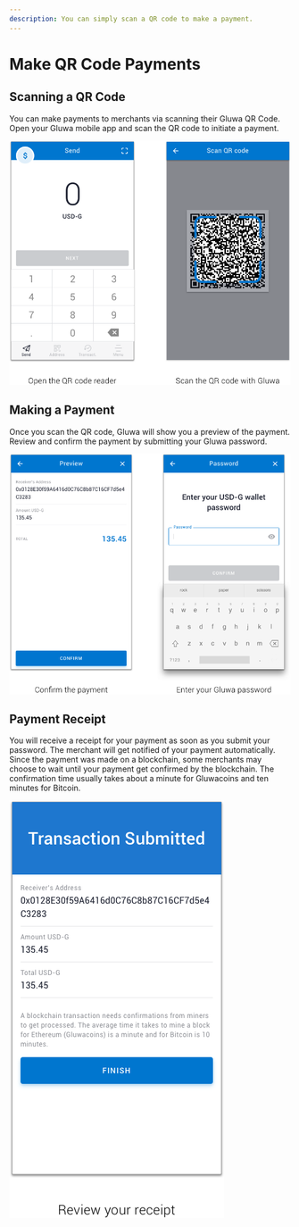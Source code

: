 ```yaml
---
description: You can simply scan a QR code to make a payment.
---
```


# Make QR Code Payments

## Scanning a QR Code

You can make payments to merchants via scanning their Gluwa QR Code. Open your Gluwa mobile app and scan the QR code to initiate a payment.

![](../../.gitbook/assets/read.png)

## Making a Payment

Once you scan the QR code, Gluwa will show you a preview of the payment. Review and confirm the payment by submitting your Gluwa password.

![](../../.gitbook/assets/pay.png)

## Payment Receipt

You will receive a receipt for your payment as soon as you submit your password. The merchant will get notified of your payment automatically. Since the payment was made on a blockchain, some merchants may choose to wait until your payment get confirmed by the blockchain. The confirmation time usually takes about a minute for Gluwacoins and ten minutes for Bitcoin.

![](../../.gitbook/assets/receipt.png)

